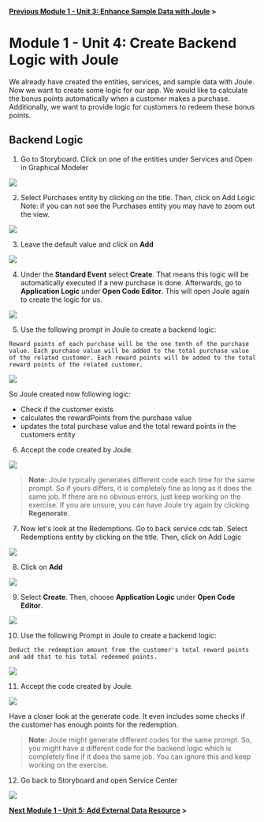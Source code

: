 **[Previous Module 1 - Unit 3: Enhance Sample Data with Joule](./251-3_Enhance_Sample_Data_with_Joule.md) >**

# Module 1 - Unit 4: Create Backend Logic with Joule  

We already have created the entities, services, and sample data with Joule. Now we want to create some logic for our app. We would like to calculate the bonus points automatically when a customer makes a purchase. Additionally, we want to provide logic for customers to redeem these bonus points.


## Backend Logic

1. Go to Storyboard. Click on one of the entities under Services and Open in Graphical Modeler

![](./Images/251-4_Screenshot_25.png)


2. Select Purchases entity by clicking on the title. Then, click on Add Logic
   Note: if you can not see the Purchases entity you may have to zoom out the view.

![](./Images/251-4_Screenshot_26.png)

3. Leave the default value and click on **Add**

![](./Images/251-4_Screenshot_27.png)

4. Under the **Standard Event** select **Create**. That means this logic will be automatically executed if a new purchase is done.
 Afterwards, go to **Application Logic** under **Open Code Editor**. This will open Joule again to create the logic for us.

![](./Images/251-4_Screenshot_28.png)

5. Use the following prompt in Joule to create a backend logic:

```code
Reward points of each purchase will be the one tenth of the purchase value. Each purchase value will be added to the total purchase value of the related customer. Each reward points will be added to the total reward points of the related customer.
```

![](./Images/251-4_Screenshot_29.png)

So Joule created now following logic:
 - Check if the customer exists
 - calculates the rewardPoints from the purchase value
 - updates the total purchase value and the total reward points in the customers entity

6. Accept the code created by Joule. 

![](./Images/251-4_Screenshot_30.png)


> **Note:**
> Joule typically generates different code each time for the same prompt. So if yours differs, it is completely fine as long as it does the same job. If there are no obvious errors, just keep working on the exercise. If you are unsure, you can have Joule try again by clicking **Regenerate**.  

7. Now let's look at the Redemptions. Go to back service.cds tab. Select Redemptions entity by clicking on the title. Then, click on Add Logic

![](./Images/251-4_Screenshot_31.png)

8. Click on **Add**

![](./Images/251-4_Screenshot_32.png)

9. Select **Create**. Then, choose **Application Logic** under **Open Code Editor**.

![](./Images/251-4_Screenshot_33.png)

10. Use the following Prompt in Joule to create a backend logic:

```code
Deduct the redemption amount from the customer's total reward points and add that to his total redeemed points.
```

![](./Images/251-4_Screenshot_34.png)

11. Accept the code created by Joule. 

![](./Images/251-4_Screenshot_35.png)

Have a closer look at the generate code. It even includes some checks if the customer has enough points for the redemption.


> **Note:**
> Joule might generate different codes for the same prompt. So, you might have a different code for the backend logic which is completely fine if it does the same job. You can ignore this and keep working on the exercise.  

12. Go back to Storyboard and open Service Center

![](./Images/251-4_Screenshot_36.png)


**[Next Module 1 - Unit 5: Add External Data Resource](./251-5_Add_External_Data_Resource.md) >**
